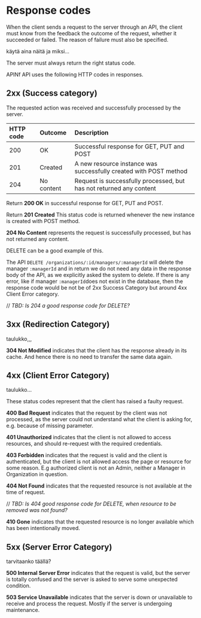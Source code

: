 # Response codes

When the client sends a request to the server through an API, the client must know from the feedback the outcome of the request, whether it succeeded or failed. The reason of failure must also be specified.

käytä aina näitä ja miksi...

The server must always return the right status code.

APINf API uses the following HTTP codes in responses.

## 2xx \(Success category\)

The requested action was received and successfully processed by the server.

| HTTP code | Outcome | Description |
| :--- | :--- | :--------- |
| 200 | OK | Successful response for GET, PUT and POST |
| 201 | Created | A new resource instance was successfully created with POST method |
| 204 | No content | Request is successfully processed, but has not returned any content |

Return **200 OK** in successful response for GET, PUT and POST.

Return **201 Created** This status code is returned whenever the new instance is created with POST method.

**204 No Content** represents the request is successfully processed, but has not returned any content.

DELETE can be a good example of this.

The API `DELETE /organizations/:id/managers/:managerId` will delete the manager `:managerId` and in return we do not need any data in the response body of the API, as we explicitly asked the system to delete. If there is any error, like if manager `:managerId`does not exist in the database, then the response code would be not be of 2xx Success Category but around 4xx Client Error category.

// _TBD: Is 204 a good response code for DELETE?_

## 3xx \(Redirection Category\)

taulukko,,,

**304 Not Modified** indicates that the client has the response already in its cache. And hence there is no need to transfer the same data again.

## 4xx \(Client Error Category\)

taulukko...

These status codes represent that the client has raised a faulty request.

**400 Bad Request** indicates that the request by the client was not processed, as the server could not understand what the client is asking for, e.g. because of missing parameter.

**401 Unauthorized** indicates that the client is not allowed to access resources, and should re-request with the required credentials.

**403 Forbidden** indicates that the request is valid and the client is authenticated, but the client is not allowed access the page or resource for some reason. E.g authorized client is not an Admin, neither a Manager in Organization in question.

**404 Not Found** indicates that the requested resource is not available at the time of request.

// _TBD: Is 404 good response code for DELETE, when resource to be removed was not found?_

**410 Gone** indicates that the requested resource is no longer available which has been intentionally moved.

## 5xx \(Server Error Category\)

tarvitaanko täällä?

**500 Internal Server Error** indicates that the request is valid, but the server is totally confused and the server is asked to serve some unexpected condition.

**503 Service Unavailable** indicates that the server is down or unavailable to receive and process the request. Mostly if the server is undergoing maintenance.

